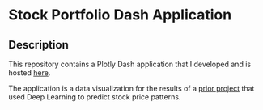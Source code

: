 # Stock Portfolio Dash Application

## Description 

This repository contains a Plotly Dash application that I developed and is hosted [here](http://chpr1410.pythonanywhere.com/).

The application is a data visualization for the results of a [prior project](https://github.com/chpr1410/MSDS696-Practicum) that used Deep Learning to predict stock price patterns.  

